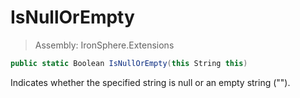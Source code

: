 ﻿

# IsNullOrEmpty

> Assembly: IronSphere.Extensions

```csharp
public static Boolean IsNullOrEmpty(this String this)
```

Indicates whether the specified string is null or an empty string (&quot;&quot;).

